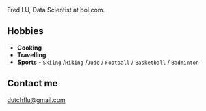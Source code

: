 Fred LU, Data Scientist at bol.com.

## Hobbies

- **Cooking**
- **Travelling**
- **Sports** -  `Skiing` /`Hiking` /`Judo` / `Football` / `Basketball` / `Badminton`

## Contact me

[dutchflu@gmail.com](mailto:dutchflu@gmail.com)
